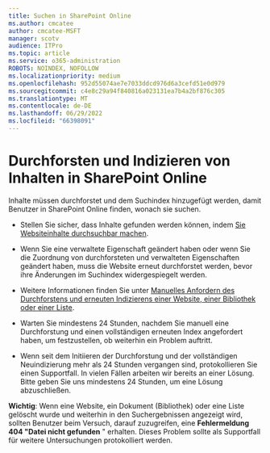```yaml
---
title: Suchen in SharePoint Online
ms.author: cmcatee
author: cmcatee-MSFT
manager: scotv
audience: ITPro
ms.topic: article
ms.service: o365-administration
ROBOTS: NOINDEX, NOFOLLOW
ms.localizationpriority: medium
ms.openlocfilehash: 952d55074ae7e7033ddcd976d6a3cefd51e0d979
ms.sourcegitcommit: c4e8c29a94f840816a023131ea7b4a2bf876c305
ms.translationtype: MT
ms.contentlocale: de-DE
ms.lasthandoff: 06/29/2022
ms.locfileid: "66398091"
---
```

# <a name="content-crawling-and-indexing-in-sharepoint-online"></a>Durchforsten und Indizieren von Inhalten in SharePoint Online

Inhalte müssen durchforstet und dem Suchindex hinzugefügt werden, damit Benutzer in SharePoint Online finden, wonach sie suchen.

- Stellen Sie sicher, dass Inhalte gefunden werden können, indem [Sie Websiteinhalte durchsuchbar machen](https://docs.microsoft.com/sharepoint/make-site-content-searchable).

- Wenn Sie eine verwaltete Eigenschaft geändert haben oder wenn Sie die Zuordnung von durchforsteten und verwalteten Eigenschaften geändert haben, muss die Website erneut durchforstet werden, bevor ihre Änderungen im Suchindex widergespiegelt werden.

- Weitere Informationen finden Sie unter [Manuelles Anfordern des Durchforstens und erneuten Indizierens einer Website, einer Bibliothek oder einer Liste](https://docs.microsoft.com/sharepoint/crawl-site-content).

- Warten Sie mindestens 24 Stunden, nachdem Sie manuell eine Durchforstung und einen vollständigen erneuten Index angefordert haben, um festzustellen, ob weiterhin ein Problem auftritt.

- Wenn seit dem Initiieren der Durchforstung und der vollständigen Neuindizierung mehr als 24 Stunden vergangen sind, protokollieren Sie einen Supportfall. In vielen Fällen arbeiten wir bereits an einer Lösung. Bitte geben Sie uns mindestens 24 Stunden, um eine Lösung abzuschließen.

**Wichtig**: Wenn eine Website, ein Dokument (Bibliothek) oder eine Liste gelöscht wurde und weiterhin in den Suchergebnissen angezeigt wird, sollten Benutzer beim Versuch, darauf zuzugreifen, eine **Fehlermeldung 404 "Datei nicht gefunden** " erhalten. Dieses Problem sollte als Supportfall für weitere Untersuchungen protokolliert werden.



